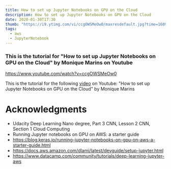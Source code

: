 ```yaml
---
title: How to set up Jupyter Notebooks on GPU on the Cloud
description: How to set up Jupyter Notebooks on GPU on the Cloud
date: 2020-01-30T17:30
thumb: "https://i9.ytimg.com/vi/ccgOWSMeOw0/maxresdefault.jpg?time=1609871100000&sqp=CPzd0v8F&rs=AOn4CLAKCwRYDYK4LMr_WeKS90poZdLTFQ"
tags:
  - aws
  - JupyterNotebook
---
```



### This is the tutorial for "How to set up Jupyter Notebooks on GPU on the Cloud" by Monique Marins on Youtube

https://www.youtube.com/watch?v=ccgOWSMeOw0

This is the tutorial for the following [video](https://www.youtube.com/watch?v=ccgOWSMeOw0) on Youtube: "How to set up Jupyter Notebooks on GPU on the Cloud" by Monique Marins

# Acknowledgments

- Udacity Deep Learning Nano degree, Part 3 CNN, Lesson 2 CNN, Section 1 Cloud Computing
- Running Jupyter notebooks on GPU on AWS: a starter guide
- https://blog.keras.io/running-jupyter-notebooks-on-gpu-on-aws-a-starter-guide.html
- https://docs.aws.amazon.com/dlami/latest/devguide/setup-jupyter.html
- https://www.datacamp.com/community/tutorials/deep-learning-jupyter-aws
